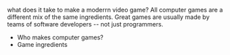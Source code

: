 what does it take to make a moderrn video game? All computer games are a different mix of the same ingredients. Great games are usually made by teams of software developers -- not just programmers.

- Who makes computer games?
- Game ingredients
